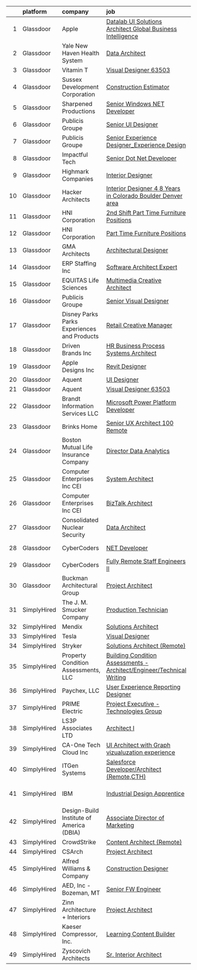 

|    | platform    | company                                      | job                                                                                                                                                                                                                                                                                                                                                                                                                                                                                                                                                                                                                                                                                                                                                                                                                                                                                                                                                                                                                                                                                                                                                                                                                                                                                                                                                                                                                | update_time   | location                    |
|---:|:------------|:---------------------------------------------|:-------------------------------------------------------------------------------------------------------------------------------------------------------------------------------------------------------------------------------------------------------------------------------------------------------------------------------------------------------------------------------------------------------------------------------------------------------------------------------------------------------------------------------------------------------------------------------------------------------------------------------------------------------------------------------------------------------------------------------------------------------------------------------------------------------------------------------------------------------------------------------------------------------------------------------------------------------------------------------------------------------------------------------------------------------------------------------------------------------------------------------------------------------------------------------------------------------------------------------------------------------------------------------------------------------------------------------------------------------------------------------------------------------------------|:--------------|:----------------------------|
|  1 | Glassdoor   | Apple                                        | [Datalab UI Solutions Architect  Global Business Intelligence](https://www.glassdoor.com/partner/jobListing.htm?pos=118&ao=1110586&s=58&guid=0000018175966f05a1bfa26c81ef8943&src=GD_JOB_AD&t=SR&vt=w&cs=1_1ddf9751&cb=1655535202427&jobListingId=1007920183658&cpc=F41FEAB56D215062&jrtk=3-0-1g5qpcrpoia1m801-1g5qpcrq7i6j1800-4b2800971da5b57b--6NYlbfkN0BvKrLyj5gPmtZO9T8euul8TCxuuKNOtzRJOomxnwSEodTz2Bc-sPZl29JElYHfcoQ_iGBEeDzNKqxyvOVVkxvs3jNgnE-Fv2bHXNSDVYOx9t_wKyG4BKo48k_jj0Jt3qRybZxTDeJiQ6ISO_N09-ECHqfH-CdKnVJcO__XM_Cm7pvf1_0oH6DpxjPrMNy0vg1mk_OBtnLdjQ2nFC-Vd2xfHit3_I1oSg8HXsm_c58h-fzCiGopbgk46U3rIcleGPp3GgaSLsj9qyXylrv_DmM9GVQkxovQqMvmQKFmf0skI3PLgENRWxlS52UD5uBttKz69AukzHWVWQg6r0UwBTSTRr-AO7ge0XHQLySj63gD-d4nZ1t1zdm4Cg9mSXo3wtJmwFJxiS5jhcyL2ThlJoP5hYl3-VGtT7zYmvKYW5r04rxHRW1uUhhWMGuFZakAlnunvYYhvmXZCWQuWh9buxxPS1I3zXAaTlZhpWDRpYrrWHDjyeDmRmFidmJ1crXQjbTYROjrwmRxdfVtUsg8jYrbiXICTkDfM1-Rcz6fzsip5Fut3BwpSFBvKbyK6cTaKcAk6wWzcc0dcJaKEIzcSWUGJQwOa-bwDksz0USkHh63Py0Anr9ur-n0rjv_F10E1Utxb5km5bkteyGrG3MhjVUnHadWQsVD1a24b4qiNNFiB4zpA-Qp-d3qjYo18JUBnGiPQsCjUKHJG-8Q7yY_8m3NaqZgLYtiu6qpJm0q9JTsL4Y-Vt1rsVMCBu9Cn1RgSDClSHAuExzlMB2mFT4AqAXOpxpnQwvdeXcT_CP59-7HTJHBHZnYA3bO6xs9KrMbkNsATxlsLawxCcswpB6tNk8q-Qx4YIruGGiF2bSnwfsi2c3GN8a6M3YNRFbazuPvwHUG5f0dwrRstXngdh7SxXaC-Z8PSCYNqjJbZDMi3CU2G8IYrki1H2LVMxTwzMt6XPJg7XLE8hdagpb5ygIqpuOwN5Fq4k6QCvK26CWOhOzUUniw2eY-Bv8h) | 11d           | Culver City, CA             |
|  2 | Glassdoor   | Yale New Haven Health System                 | [Data Architect](https://www.glassdoor.com/partner/jobListing.htm?pos=126&ao=1110586&s=58&guid=0000018175966f05a1bfa26c81ef8943&src=GD_JOB_AD&t=SR&vt=w&cs=1_f948f6f4&cb=1655535202428&jobListingId=1007923688611&cpc=444700D72F2ECBCE&jrtk=3-0-1g5qpcrpoia1m801-1g5qpcrq7i6j1800-b9f05eee4cbbf35a--6NYlbfkN0D0ff9e8Lfwlpl5zGbQmpn59AL71QmFd7VKOAnfyjZzp5sdngV8WPgYe0dov1m7Y2nqP793Q6N4WeufUatvWPJOKsQUaybvIyCC4h3AUzpf_CdD2N1dzVOEIshX5TOaFVB8WVnkdYcwC5RlWzaE7N4fAmg8IRaK8L3yqnGUw6waFnWAUTTsw8je0y2b83YxT5dhaYhCx6_6Y9feGVdX07waeutlzQGL3Bv1nJ2I2GQx1qcYONM342BkBtqWCDeKdJGJWpCh95bTm1B_h2o7OKARGhi6-KqTxcPXSI2PeQcIbRGe8t-5g2oHuCMcHJbJvj9pc017HUX-3QGRfttsFXhUcizCFCLavirU6tNBIh4-YcU1k-crM_jAiMBv8lLla84TIT2jGFyXTWf0GBF5DvaWt84KxFdesjtyjbGDXbWdIywCVhMssjRuYzPUsCerKgw9Z6Ot0Qx-Wseo2oF1TIhdE9KPgieY6oQ%3D)                                                                                                                                                                                                                                                                                                                                                                                                                                                                                                                                                                                                 | 10d           | New Haven, CT               |
|  3 | Glassdoor   | Vitamin T                                    | [Visual Designer   63503](https://www.glassdoor.com/partner/jobListing.htm?pos=127&ao=1110586&s=58&guid=0000018175966f05a1bfa26c81ef8943&src=GD_JOB_AD&t=SR&vt=w&cs=1_667e7a9b&cb=1655535202428&jobListingId=1007936148063&cpc=F41FEAB56D215062&jrtk=3-0-1g5qpcrpoia1m801-1g5qpcrq7i6j1800-232f4ad41953f8c4--6NYlbfkN0DMrcEu7yrtATojKJA7cEzGQ3FdRGWLh0CZQInL4ECGI6k5tN82kdM0cJmh4vC7Ggh5lKGabrJlTofYNxcyRTJiYcNieJ6f8UdsfKKj8JHajok_cIh8wsUWT63NFYi5NuvStA8cnuOruUF6d-x1QeYWpJnxyn5kg0tybL0AsADLoyFo5gjD6UmrXCQsW5KUnn0riEHOnNWS51e_rklm2cHwNddPO2MPREjxoTJ4HjkT0Lgd_Jz3C4yhqXwsSTB8WNNmFpzgsErTtbCYuGx1rQDT8e3kowZuoXY8XfUeMFvSuxi1DX9V8A0W3D35MOy3jT7rh9ukGzKEXrc4HZ_YRCxKvbHPMy-Qz2LvaWaSI6ruTKsjHYqN5gmSkBHeHuZvzqqZC22DH3hC-8bW7qLtNzp1M0VWFbPkoaLoggjJukYwqQf_4ia3Q1fu9pVWUzrGQZipnkwWUBIXyr2mDrtOfon7)                                                                                                                                                                                                                                                                                                                                                                                                                                                                                                                                                                                                      | 4d            | Oakland, CA                 |
|  4 | Glassdoor   | Sussex Development Corporation               | [Construction Estimator](https://www.glassdoor.com/partner/jobListing.htm?pos=103&ao=1110586&s=58&guid=0000018175966f05a1bfa26c81ef8943&src=GD_JOB_AD&t=SR&vt=w&ea=1&cs=1_685517c6&cb=1655535202425&jobListingId=1007939054297&cpc=B3CF7641C8651528&jrtk=3-0-1g5qpcrpoia1m801-1g5qpcrq7i6j1800-5812ddaad71a5c25--6NYlbfkN0DsBOlmEAMqZtav1V1WKZO3RUElpafjggtWvxyDQ3xFSn211QrqvEi0QX7l9glAZVL9-WW2TR5f8Urf1lz6k4TSe97uDqfFgD8-MNZ0PaRwlwX-UGuTE_lw0qEEuj-2ol0eGEXgnFDDSl2ybPqER52WvC-ov4OdPZdL_9NyGGXwNxfiHOzUSVVuMi69x6j8NMUg34Eo0ZOPP8o834dBncGl660e47Oj6R-baNvrH7jqtoRi76UdK3duwjPxInPMfGC6KQWSYlTuAzoyx14jZc1CYC6kCIZiUk2q4r5K08MBw8KSOK32HCjrFkkncai10KxK-EYNkIt7I9-iHzmavqQJ_wUPTL1Bi_7-S9BeW_p-csJ6V4GWoqa7UQNRr5KVAlteIRBAgbDWrpUDTXdmoIKVJasFtaok5UnMCYHQr3pyvF1Ab7xmq8oO407SU0JE_lO6atrJlSyvKsw7RRpYniplt1vNw5Ii1D_SviTSxGjvMiP4pS1frtIkYv8FWD-zOVjpGf1Aq6bxTg%3D%3D)                                                                                                                                                                                                                                                                                                                                                                                                                                                                                                                                      | 3d            | Virginia Beach, VA          |
|  5 | Glassdoor   | Sharpened Productions                        | [Senior Windows  NET Developer](https://www.glassdoor.com/partner/jobListing.htm?pos=115&ao=1110586&s=58&guid=0000018175966f05a1bfa26c81ef8943&src=GD_JOB_AD&t=SR&vt=w&ea=1&cs=1_efb83710&cb=1655535202427&jobListingId=1007944898567&cpc=FDA93C03AE7AED37&jrtk=3-0-1g5qpcrpoia1m801-1g5qpcrq7i6j1800-e0f1b65a0b7e96d0--6NYlbfkN0CHpSnjIPxMtekS58WZl5Olhjo2iWL5RjE_Boe0ccr3FrdQcWsIa6cP8jbGtnB5Ep2nJA8ZyfvJZ_J1u6l26BRN2pl7a6ytPqTgUlUUj2PurZT2o8Y1hsFI-skd2KKU66SvEQTjxUqWKcBXHJeVTssyfNSDX0cS28RNM8tk2maMV7Jb-BJTPlOa7iaH22cdTfKWEctgr1xH0G7ExAqTr70ViAmxwCdN2OIV2fRK_vKwAl-iJpUIiY0GUoKtwoSlbL-DaG4DEyYdsYsTWuz4JpUORXZbalJDWgrMt-uBjjccPj2ExF9MWSjvtY2WANzAxgmg4tQvIcqK-QaDDC84DZ2OYSDnbTWulQMvu9w4SekFkRaRCRzkn-hReSEh0JkAKWsKAxXV1pVHmx7miaPMDaHgJqq_0G08PmCtleLeijioJ4eNeQcuDXsTPjCaone-GiqIOuhqeaKY3wsLwk1W3jBN6Y5klHkz5wG4gXDPEnNaHDejDQ3b7Mo2I6pFq783rK06x4819KkayA%3D%3D)                                                                                                                                                                                                                                                                                                                                                                                                                                                                                                                               | 1d            | Remote                      |
|  6 | Glassdoor   | Publicis Groupe                              | [Senior UI Designer](https://www.glassdoor.com/partner/jobListing.htm?pos=116&ao=1110586&s=58&guid=0000018175966f05a1bfa26c81ef8943&src=GD_JOB_AD&t=SR&vt=w&cs=1_efd74d47&cb=1655535202426&jobListingId=1007934425788&cpc=BAB9AA3F436D8911&jrtk=3-0-1g5qpcrpoia1m801-1g5qpcrq7i6j1800-aee983b46e08ce7a--6NYlbfkN0D_XFSRfOpY7hhzl86VUrgfgdzYRVdqdkK81Ka1OFk9uvbkATakQEdFwrYHTgh9OVwBtHYeST2bQL9TLn0ge9ikjnCwDda721QH5SM_wN2lW88JiG-xDQTPu2z1IPPEBIKbtKHauZD99agMRnol-j85Fk8ELzP7vfs0rA58ICknyRskmf5mKEkS689JhzzZltw1yjBlmt_uMz4VSJRrrSpL62FFL2sNpIAKzIDJg_VhkBb4MDdy-q6kauIDM2UIpr-1P9i2j8AGw6WPCr1PQi3V6BbuX6tQq5AeJKK_uJsaaN8yGqQa6ZWJd9COO0WBjKjN1cKEpmxpNmeLJgn1rOIkwIM0s_tKSac5V8tt1ZQpVX4y3_XWwfUEcfKR_2gr-1AXSbJcsSx4vcY4vsRqwz7MNOrJzx3Pass8soF-DA6hGO0M2xu_mh0rzgYceAy2e2-w3Z8zkmfVsiP4xbO7qhABz3aVOGfKiRRxfSlpXPZ3wqBy--wcyhpYYOXZypfRYoAcZaLVcWIHo45sRu7HE9F2djfkFvQCKJ8AM9ma0PC5rzcQtzPo7wBq8hLoo1Q0eMkG7hp_GqoLxcpL9tvE_sWP)                                                                                                                                                                                                                                                                                                                                                                                                                                                                           | 5d            | Arlington, VA               |
|  7 | Glassdoor   | Publicis Groupe                              | [Senior Experience Designer_Experience Design](https://www.glassdoor.com/partner/jobListing.htm?pos=120&ao=1110586&s=58&guid=0000018175966f05a1bfa26c81ef8943&src=GD_JOB_AD&t=SR&vt=w&cs=1_8ee7a73c&cb=1655535202427&jobListingId=1007934425824&cpc=84DBBAA61F05C438&jrtk=3-0-1g5qpcrpoia1m801-1g5qpcrq7i6j1800-f70403616c7aa18c--6NYlbfkN0D_XFSRfOpY7hhzl86VUrgfgdzYRVdqdkK81Ka1OFk9uvbkATakQEdFwrYHTgh9OVwBtHYeST2bQD1v4bhTBfjJdjskBgq2zZ6DMLt0vbkqv0os_qs0HX_NoZxig7sQR-tMrutzMBBrwcqbK8NhLq_NN7zGRa6Zjux2f0Ec8BvYJn1sL8NC_E5C0nl3YbkK0ejUmLwrwjMFC3P-JWvMahyPtkGMGH2u_OaRu3UCBn24k7AG3u5DM0PtfOWP8F8OfTD0GxeoLNqXXnxkhkzICVnXk5QsrRfVNiNU2f-ck78oJiCVhJ5qhukP4Fvpt9I8RQ4CjSlfeWGDdNImxfZY4GMVC0CxOuvZ3BMpNxf7Gw_1uvWQquGkPPQkOjlHxGDtNm95lPyAtiSB58ZpRtMtEbLGitek4O1S3-0AN024sRXafr52Jz2lejxIzWEGkynMi6cXD9eIS_2Hw_aE9iTlp1T4woUZXsWDrLo32Ik8WVM9gYncGJU5YSB7RZnQRNicUB0x4Llj_lsfQ-y1Btl7QeGztwCDiPy2O1RSKTUDHG0G8rF4S9l-bZDCapERuPqz2s6i3LNi74LzXA%3D%3D)                                                                                                                                                                                                                                                                                                                                                                                                                                                     | 5d            | El Segundo, CA              |
|  8 | Glassdoor   | Impactful Tech                               | [Senior Dot Net Developer](https://www.glassdoor.com/partner/jobListing.htm?pos=113&ao=1110586&s=58&guid=0000018175966f05a1bfa26c81ef8943&src=GD_JOB_AD&t=SR&vt=w&ea=1&cs=1_da8e0bd4&cb=1655535202426&jobListingId=1007940665175&cpc=F1339989C5CB8906&jrtk=3-0-1g5qpcrpoia1m801-1g5qpcrq7i6j1800-4f764b02c5045efd--6NYlbfkN0CdcVd3SDA1nO7RkKTAACmPV4xEt72Vls8LI2dqcgyOeMPNv6XrxQCTGC38bIPOEcb1GPGPUN0URGe_vQvAxB4WcFmSglGJ5MX6QOL-dJhO8Nr5oBffE81qW0UxQHouUGSgcukIlVywk9HJcbCJdfPmr6z6zTqI0CkQILBpHQZdyPJKGjROgL-9S8TfZgjA7hWhx9BeCsa6qBRypRdYy1g2AWuVBSDLvAospkrfFIJhxV_Z1kTevWBsmFo5YDST9P6X46-laxMJos2wdVT0SZPqRTx8Ul0Pz1NQ9aeDTPUL1w2KyQASDG1FiI_mUr3VVpORBgq-FJwndmHHTQJ597swjag37ajhwcGacr-s8E5bn2gwhtOESttK9aJGwFhbLY-e573PT5Y2cFeFeRDjg_nDMwjXbLO4BRw4xzo4abSeousrMi5VH5mCDYqgJ-KS6qo0jj3q39SdR4xa2R_SiOMwj4e-k2u9DBaaFW8czi1F0TkVUClr0qVEy3hel_dhOEVAehXe2cs_2A%3D%3D)                                                                                                                                                                                                                                                                                                                                                                                                                                                                                                                                    | 3d            | Houston, TX                 |
|  9 | Glassdoor   | Highmark Companies                           | [Interior Designer](https://www.glassdoor.com/partner/jobListing.htm?pos=110&ao=1110586&s=58&guid=0000018175966f05a1bfa26c81ef8943&src=GD_JOB_AD&t=SR&vt=w&ea=1&cs=1_364fa611&cb=1655535202426&jobListingId=1007936289731&cpc=F4333377EDC1BC7E&jrtk=3-0-1g5qpcrpoia1m801-1g5qpcrq7i6j1800-77beb11e532a69b7--6NYlbfkN0BALOp6JqO1twZlI1s76uY5519A9OoRsDqeKILKEu-9UpVkJP-RbT12oLqSsIEozkpUa5ysKMF4ZWMt8DRq7jTTApRIRo8SBPeEJcicUA11Z26NZWl3Z57dzoaC948N7m1q5Xbu8w4cO12lPihIQi1JrWCP5Wdgyw7pcdamG03XHps_vHIoijj8H544OoL6YqedqCdD5A4Qwqafo8PFDNVVQFW54U7BT00JTOaVMRiVJgRltaE9pbCFZb1xOjjdrK2-TFay84P4MjHQIqg9lVi0Fxzjti5pAsfe0bQqNGOkW8ffsKfbtrXOb3X-sS0XQjrVVAc69ggiuaDd404dLxF4hoIzFQSLiG4DjA4wOwtf_SRp7zIRV_JFQ-3NE8dPalIh_Iv9rhNVJ1mnghzmM2qNdSKn9vkxtZmJfOZbkIyepM1xa2_BTZAByYWEMs3KIV0gUsVuF4qja80gIVBunGoiKcatRjUwqc3NMNn2UVd63AIyt6DuLncKbUIENqzlntQ%3D)                                                                                                                                                                                                                                                                                                                                                                                                                                                                                                                                                         | 4d            | Minneapolis, MN             |
| 10 | Glassdoor   | Hacker Architects                            | [Interior Designer 4 8 Years in Colorado  Boulder  Denver area ](https://www.glassdoor.com/partner/jobListing.htm?pos=109&ao=1110586&s=58&guid=0000018175966f05a1bfa26c81ef8943&src=GD_JOB_AD&t=SR&vt=w&cs=1_76b59114&cb=1655535202426&jobListingId=1007940963716&cpc=751E07EB93E4E93C&jrtk=3-0-1g5qpcrpoia1m801-1g5qpcrq7i6j1800-da88870071ec5aa2--6NYlbfkN0DPvMCh5v41AERMWNc8MwazojEwKajjTO2uMmVZyKPuweqanNs688CmsSouRk7lr3KUotHz-rtmwqYR33fdNU4XiCtOFWloXh6t-VHpb2sFOdjVahuB_ABECb3j3brJxU56M-TvqnulIWL4bYV9dg3VIqlcVchLkAAfXqJPhCsJ2hyqTY9ZZscPy1jzevKfbk2Ya-KW6mwW5vWSDEcH61L7rmyJO0tPi18JBlWOtuDgz68gOV6GQSCdCgGH1A0cpvEH0JW0YNZx51nIwOKqOqIXnAOv7Ia6hJq2UWH8uXo1FBDd0dwS7jAJkSuFgW2D0QC2cpoLSUyEnhmlsEzz5GT-xYRDT5A_5beF1e2HY4nkfR9HohttA5O7LzDuU8srTtz4p0ICmJKk3ACtOfjrdMhHOk9LJ6iBK2pWROksHjNDApAoLcRiSLlap9Et00Eyv7KVjDxYd1ah6yIBKQKIJKIW)                                                                                                                                                                                                                                                                                                                                                                                                                                                                                                                                                               | 3d            | Remote                      |
| 11 | Glassdoor   | HNI Corporation                              | [2nd Shift Part Time Furniture Positions](https://www.glassdoor.com/partner/jobListing.htm?pos=125&ao=1110586&s=58&guid=0000018175966f05a1bfa26c81ef8943&src=GD_JOB_AD&t=SR&vt=w&cs=1_d972aaba&cb=1655535202427&jobListingId=1007940160730&cpc=155EB9D5185558AF&jrtk=3-0-1g5qpcrpoia1m801-1g5qpcrq7i6j1800-855b0bb76cf58883--6NYlbfkN0Ac4GytoO11VClo045N0ecdEWRgJer_RMP04kXN0LmN8PuRAN_B9wf8T2i05KJgHm8DVy-UlownsdIrWubGr6NP1A72D7k5DhmQFcDPzXfblt4pcl8MF-_bpWG1lOuObYjM6B_HbVD0Mwnmwb8d7sggUbvY1yYQmDO-Cog8atKEaqVr4ljc33i-8dtYjjbYn4txi6K-VUs-Bo97g3sphpMwemrVMHqLADdwggxfCKkOgx7-vYKvMTMWD0an-BY1-3rs2tN1LAvGeEqi9vZuk1DOPYBkkQCM_kWkFAFObomPmOKQi9FZxLX6q7M_HLan7mLidSGCijl4vTLEyoyl3u6hXimEgERKTrjmIUf_Rme6BkGMpMmonwBqD-_3PiLuAAP0Gb5gemIWOei94SPcn5uePTY2LY-DZC4hMRKUxZ0HcJWClX7T48eYTLyeu0Yla9aFHkSV-57o8wW0lQJPbl8S-dKHhz42ayiLChEUoIkOgmtihpj44TbvPHn79cX_K0q-oCJVEa19XqFrMbWyHvYwhwMDe7u12814LJQFrWS1FQ%3D%3D)                                                                                                                                                                                                                                                                                                                                                                                                                                                                                          | 3d            | Conover, NC                 |
| 12 | Glassdoor   | HNI Corporation                              | [Part Time Furniture Positions](https://www.glassdoor.com/partner/jobListing.htm?pos=119&ao=1110586&s=58&guid=0000018175966f05a1bfa26c81ef8943&src=GD_JOB_AD&t=SR&vt=w&cs=1_9c384deb&cb=1655535202427&jobListingId=1007940085468&cpc=47CFDC01B3F81FAC&jrtk=3-0-1g5qpcrpoia1m801-1g5qpcrq7i6j1800-73702a9a57056983--6NYlbfkN0Ac4GytoO11VClo045N0ecdEWRgJer_RMP04kXN0LmN8PuRAN_B9wf8T2i05KJgHm_7ZDQgxQPRZ4kCnV0cyWEEtZFXlLI84Qg2GODBZjkQyCHE_t021_zuH6ei3Vdu25rFP2zDI32Q1DTP0BC2ykD9-1pmZQQM-9iePTxlgK-d8h9T4YKUrLtGWh8P2aE9T0K8orvc3fNaYbHZaChxvFo-PjaOzFXCVe9Vsr5HFkg9X8drGXesr3wWYHkEOcb0LlkPDpsPfzL69CW4wW-P5_XZB4-sMd1umH3RDEDhW6wsAqWLNKyiFSyPukl7GWZxA7ZBQ2DF8Ce5j3omc67ZOeCyLcGLoQJYgK02MkFQyKVsGJf2dKCLxaJpwJtDZEDTn0ETgEOZ5M6CPXT01-KIQA1Kewl7RefauWFzp8upl-A3W7ciNBOJNUUhwNWGmV-hGLyieMfWUfPWE8za8yflO05dGF_fRZ9teQDcMfdhlkjqyiprytIbMOw9VkreFzi4B_cydOUkxlBj7i1HKn-uMJ9vB3vX8lmeu899eieEvsHNRQ%3D%3D)                                                                                                                                                                                                                                                                                                                                                                                                                                                                                                    | 3d            | Hildebran, NC               |
| 13 | Glassdoor   | GMA Architects                               | [Architectural Designer](https://www.glassdoor.com/partner/jobListing.htm?pos=102&ao=1110586&s=58&guid=0000018175966f05a1bfa26c81ef8943&src=GD_JOB_AD&t=SR&vt=w&ea=1&cs=1_a91d2b08&cb=1655535202425&jobListingId=1007929304487&cpc=5914D27A669101E8&jrtk=3-0-1g5qpcrpoia1m801-1g5qpcrq7i6j1800-623131fa8bbc7696--6NYlbfkN0CtwOkgDuej6vPfWODMxjOIyNEohQmdYMppGq8y8dOpBk5eKZmriSFYddQ4-H0U5XI0CRPuaQG25O-lct216mqCknGMm7f0x8BVXacavgKF0O44JrVjnHoPEMxMk94SqL9-9pFYMuaz-fKbPeeLNj68NODJWEILmclqKQEBueZejJsj5hvN8_ig4Em7cRyp_NmOdm0Cf1_CQlsoGJxlVD3c9cBWaQ1WP6h3k4PHpipTnN8prv695GHkASfsetPxxfGqFLoHNhKx9w5BulBCN8Qwto7n2PekZqgZZFARLlGrL4o2HEY49SJjgsOWqYZn9dVF_QECkvvutNhSOL6xSo7qp0jFLw_88r7ob4kLjpoKYcD2_MpVIWH442Wkihjd5JaaYrw-E4LJnSli3lVSKp4FcZ2mG5rdUyLvWXnQ5nR5kuYhY_xTlV1idke7qG-jc01GOZ31jqFYZqfmBcWmngq1VRo6YjhdlR4IWvFoW5qqsEz988GHrUnywrEdfvzKGBItB0adxJq9-Q%3D%3D)                                                                                                                                                                                                                                                                                                                                                                                                                                                                                                                                      | 8d            | Portland, OR                |
| 14 | Glassdoor   | ERP Staffing  Inc                            | [Software Architect   Expert](https://www.glassdoor.com/partner/jobListing.htm?pos=114&ao=1110586&s=58&guid=0000018175966f05a1bfa26c81ef8943&src=GD_JOB_AD&t=SR&vt=w&ea=1&cs=1_3e3179ed&cb=1655535202426&jobListingId=1007947415427&cpc=2187E14FC6F1B769&jrtk=3-0-1g5qpcrpoia1m801-1g5qpcrq7i6j1800-94c8a6883485fffb--6NYlbfkN0BXLFvE8bBVjE-G82upiVAVp_avoq9jvUk2D5kccqfQVLPs0h1OkGByNWYerLVcm1Wsh_alw6NT7DvTRH8nJVKqXEAAw4zKkCaR3_CZGfuNNi1rIMST56nO7tapAthPWi22a2sQ9jfSA2nLG7AlzSunER48zdEj2uZ-C1VTiQcEf9M8mCtXpijdSLx3BnAk8cbKXovI1QXm7XcbYc5rdpw8X60eQAi-LtkLDBp6ztE7YfnT1Rp0PP0uYXeyZHth80YbTstaJ3F1NkCDf2g_g3o6VNukAgDv8YeEEYMj7ldKeHTm_mPSHA29r7qQ9VD5pFnHhNk6dge4RWLKXQwr3uziAze5Hxn4uqH44DbanJ1HzUQPi9q5kZzOi5xIKk-PjGNBwYJw5-PAf0CgF7CkSYYClRonw2Nq4r--ElPhpyjTxAfhhva7nLy5Xf3_jsqsc59dFUtZFmtBGnRG7H8l9jMlgCPT7s7RgAe-ufQBr4kUCD5Qw4Nz5FtsIEHE64CpwxS5_JXc7GVBcQ%3D%3D)                                                                                                                                                                                                                                                                                                                                                                                                                                                                                                                                 | 24h           | Albany, NY                  |
| 15 | Glassdoor   | EQUITAS Life Sciences                        | [Multimedia Creative Architect](https://www.glassdoor.com/partner/jobListing.htm?pos=101&ao=1110586&s=58&guid=0000018175966f05a1bfa26c81ef8943&src=GD_JOB_AD&t=SR&vt=w&ea=1&cs=1_721db379&cb=1655535202425&jobListingId=1007935722798&cpc=9F2A39E4CA5AA12A&jrtk=3-0-1g5qpcrpoia1m801-1g5qpcrq7i6j1800-ac3c6b4a619487ff--6NYlbfkN0Aa6BHogdqXgyyibNKKZV32f-AuuPHFfnNSxEwTt6kfrO6FmgYOCYQJrQekAQy9UWuvP-VNAK5A5lD7dRnvILkBAkw5HyZ6BOcKneCzrw3hzIiAm6y3crjcynwrRAK7Hu8KtisVQtOuky56JvMa1YD-56Re6deuwok5vdP9RBuOGPFda2suJq1ET9y8qT4QArVVJpDDa9CZZ5CB3DiVFhbPjpT_m4SgvdaKXCaHByEQ1r7M6FUJ5iFdVwP5-jUivwNtJ5PSfdpRlNdVZw6kXj4Mnq7jbiOFoD6QNsUFbzkkdYS2SV0Razkm0ZTRpuoLU1FYor4l2dS_zfRA9p6Obgxa5fOCL6Xj00LEE2froYMBJG3ZvK3cb4iGK1DkLvpX23yH7UlPdzJrz9UDByhAZMHvb2Kyw5U-dKxo2ZeevdNPh7EwH4lRiJQxLhRS1T8wGf8glInDuX0kNP1JLM0CC9hK2lg0QXlzQ4OkuVP20Dy6TKghqEb4HrMlsKQQ62pZiyvZpuGV6Qxkj8IVoNOCAqWh)                                                                                                                                                                                                                                                                                                                                                                                                                                                                                                                           | 4d            | Essex, VT                   |
| 16 | Glassdoor   | Publicis Groupe                              | [Senior Visual Designer](https://www.glassdoor.com/partner/jobListing.htm?pos=112&ao=1110586&s=58&guid=0000018175966f05a1bfa26c81ef8943&src=GD_JOB_AD&t=SR&vt=w&cs=1_7a2de982&cb=1655535202426&jobListingId=1007931990830&cpc=9C2286EA3771AAF6&jrtk=3-0-1g5qpcrpoia1m801-1g5qpcrq7i6j1800-200b0b7e09093512--6NYlbfkN0D_XFSRfOpY7hhzl86VUrgfgdzYRVdqdkK81Ka1OFk9uvbkATakQEdFwrYHTgh9OVz712v7yAXo1OJaMfwI1HwFr8tlHOwRmShCRekn71ZVCw1HwcjkupCcdoGKZMJQb9yZHtIjXC-_2BCOvVNR4Oi8sUBlrYoyT4pTX3iw3_JejVNxofy9PAv3rG3M2qULwuwR2zWb7aBUyj4QW11QuQYn5eSDvxtf3QuDn2Kd9tw-Gptyg4pDIZee21uvir6k4iGcwY9znHH23TZlABiXHfD2Xy0y89e8bJ6sfQg9MImWH7HCoPjy1OotJ9nPbA4APKdrbgms74A2pfdZIfL-WWt5tORx8j8b3ffh0P82dAbXUawn0-LNb-yyGDhq2_N2KPVCn7f1IgtzMqKRx8K6sejSq9fCvRIWotP8SsJc3g_lQO0uLGN02BitmAKD14sFemLi8Qpvph39VUDQZ7kb3ms9HV41YPEXA7ByhUSr88QIIDYlHuk7AykU1z1XL1G11BYaPUF6X5CXOjpRfqQpwwnoF-VfypetR1QdKssWsXJSpMtlp3BLFSO6IfAahrAz7GOWpgwnHpVQJQ%3D%3D)                                                                                                                                                                                                                                                                                                                                                                                                                                                                           | 7d            | New York, NY                |
| 17 | Glassdoor   | Disney Parks Parks  Experiences and Products | [Retail Creative Manager](https://www.glassdoor.com/partner/jobListing.htm?pos=121&ao=1110586&s=58&guid=0000018175966f05a1bfa26c81ef8943&src=GD_JOB_AD&t=SR&vt=w&cs=1_404d5c00&cb=1655535202427&jobListingId=1007934379657&cpc=FB7E4A1762AE5BEC&jrtk=3-0-1g5qpcrpoia1m801-1g5qpcrq7i6j1800-3eb578809bc35694--6NYlbfkN0DAFTyt7pbDCC2JPO79CSdi1dIb81yjczP5qsKcZIxgiRd1qisRd4re16D_VG3-wzW7qMk83DrT437n0-2k1LXDUdYXDipFErtBCif8HMdVeRyTtdLg1dW7IrpueJKT-Itz_yHHgZreRhGWsd_7dKgDdvpMhmLbrAVeq-vU0ye3PpUgqBpxpgdmysLoxyE6hXvfPwvzp-c9gOyyKKnFplOX4EOmRHEcCGh286RJgbdPtMky83BymqTra6njtvqX8XZNGarn03Jrq9zFIw1c4CkuaFRKToEspisJRcmtvpimtAshFS57hH4TSUE6r8UXAQusackjkGYIGRmYJ-EUH7mEwVTpZZTTmLWMRMsvx6lml_wBIbjE1AgIzs0p4Urq0kEq7I9mDNd7QrB3zdoP-hGTRqBvxMG_LAPGmnI1vIU1zL26v0knnmWrnU7Ff6YWPh5DgNVo6zMCKA%3D%3D)                                                                                                                                                                                                                                                                                                                                                                                                                                                                                                                                                                                                          | 5d            | Auburn, WA                  |
| 18 | Glassdoor   | Driven Brands  Inc                           | [HR Business Process   Systems Architect](https://www.glassdoor.com/partner/jobListing.htm?pos=105&ao=1110586&s=58&guid=0000018175966f05a1bfa26c81ef8943&src=GD_JOB_AD&t=SR&vt=w&cs=1_71429304&cb=1655535202425&jobListingId=1007937344826&cpc=0B561D89933DD0A0&jrtk=3-0-1g5qpcrpoia1m801-1g5qpcrq7i6j1800-fd4d45a20032f5a7--6NYlbfkN0DnzWZLFYVsw4n7-UHBzTaoykK4Gi34_nvJFnJR8KEQIMBRUQ6rjZUKiBny3Ve_jNi3uNubUtJ_Paa4URdlblWSe5VK4fsmE8lZPGYqjABHJq_4ijTwuKUKeQf2ekVXinRVEgXaFtbaIOtv2-dVoBDCiN0izHAz3y7rAC3klFUNmcepzhXeGakr3vgxHkuEuQt10-I3mcSO6O7RTvPm217YEVnfWFR7QPnBMURp00N2IqK_yMY-gPuylYlP2bd7ZxvBBAJXqwVihG3KNO0i4j8AshVqOq5Entqq0VkIBPOhTThsKG34iXtSQKO8QowXBwIt1EFSXFpskpikdwWW_Z5q1x4XqCq-Yn3T82qrgGbcRHojO-HflCGTZLDzU_LSy7qBwyZf2DZ3uOufkKl6-3oQwElrkzmneW-EJRQa7pV-VovwprnoousGgfm0qU6Knr7YmrNKpG2Mj6kTiMvGSL7hK9naogX1d_qoemLOmfgk6E554UQkIwG_F4rf_bP7JoF584QO12zaB1iyv01-NIN0Iaa8xycrmd3YgUuu7Q-5Z9HXk4UrETugzanaH26smA5P4CKOFFIIrhpUBTxVm7BxTHEIaqnxewln3pNHjqdsL3dqKXFSwZFbM8Q_zZRhFliKg_hXQ_h0r5UPRSXHTYrCDmTXPTqtLjDval1Em0LldW7ngOGXgkTyy5GdAcG7T8Jk4B0E6ck84wofPcmi-EUfwg7DFOqZRYT7LvK0Tpnliw%3D%3D)                                                                                                                                                                                                                                                                                          | 4d            | Charlotte, NC               |
| 19 | Glassdoor   | Apple Designs  Inc                           | [Revit Designer](https://www.glassdoor.com/partner/jobListing.htm?pos=106&ao=1110586&s=58&guid=0000018175966f05a1bfa26c81ef8943&src=GD_JOB_AD&t=SR&vt=w&ea=1&cs=1_ef3d094e&cb=1655535202425&jobListingId=1007944600689&cpc=BE7ED86EB2F099E4&jrtk=3-0-1g5qpcrpoia1m801-1g5qpcrq7i6j1800-1f91a36b04a50e51--6NYlbfkN0BnRt50KJpuVGWdeWfd89SiVWgjovFd7OD5LnOd9uK1j-St2op0rliLRTKdctr-UTKj34k8HgJakWepZtPu73UysrGgR1BhZw1BQ1n5sPWALipibhMLtHGPOr4Fg5IxHKKC7-J50YQ8tVCZVtGCW1jB4xCu9wskXcrk6IDT6eQIBExF9euQCugR9Dh0nukBCUN6PdjvkOljBQWL-9zk32pC_jYAX6Oy4vv6IZPeMmmSa896zpP4AaZTSPQmHgHkKRXxrvDOppD67pq0_zDdF0NHjRplxEOhAw34QhgvoxUQXveYjGNiE9WjFIZG2xLa64nHnE-ANs7zoczsux9lzVF6yGonBkwtyD1MwrciuRndqLbi9NXSSvVHlukKDXlyg7OyYwC0CDM9YQrjxalilves5cGh7kuH-6hEZC8WWLEqB2YxVW9J1uUeJn7-WkSw0_IbDJn-gN5YUBS9Y1_P8hLJyb0CdbFyw89kS-heuydJeOcj07S4d7U134bkccgtKNgaik4GHAG9dg%3D%3D)                                                                                                                                                                                                                                                                                                                                                                                                                                                                                                                                              | 1d            | Washington, DC              |
| 20 | Glassdoor   | Aquent                                       | [UI Designer](https://www.glassdoor.com/partner/jobListing.htm?pos=128&ao=1110586&s=58&guid=0000018175966f05a1bfa26c81ef8943&src=GD_JOB_AD&t=SR&vt=w&cs=1_60a499d7&cb=1655535202428&jobListingId=1007942883620&cpc=FAE5E775D180B2FB&jrtk=3-0-1g5qpcrpoia1m801-1g5qpcrq7i6j1800-8ed9fd4ed0a1cce2--6NYlbfkN0DMrcEu7yrtATojKJA7cEzGQ3FdRGWLh0CZQInL4ECGI9gD0Wolx9R2v-Aex0-GK04R3hHuQ8rTJTzqZJI0YsAn8uKAUND8_huhOfh71ueigjizqTkxLhCj1FPEZsPEQZ_Ini9r2Q8wzFJB2St0gt_teQXnW5YAmh4YZws4kSI-Bd4GUdT_tVVYfi9CE9CnPYFx9HHLTUKqEygvdZIdnNNZyFxcs1Obe2gpSVnrLuSrpw__UWFkEBJujMO6KrxULs_181w-cV0Qg0IfmciOITEOPbPnz7KFmSjMUVsI1uFfvVOc5qcoROP4hxca4C6bvZ83HqALMzAaKKlc0Nwdt-i76hcyn7Hi5c4XuHUcpOrqpZaArUJro9mFX9ubvt_DbYqpGS9t1fdDmmPHPSv4E8QGVJgeX6R9iaYMEk6gNFrADGu8ls7LOW8KBUxUB23B97xOZaTb0ENvlg%3D%3D)                                                                                                                                                                                                                                                                                                                                                                                                                                                                                                                                                                                                                      | 2d            | Seattle, WA                 |
| 21 | Glassdoor   | Aquent                                       | [Visual Designer   63503](https://www.glassdoor.com/partner/jobListing.htm?pos=122&ao=1110586&s=58&guid=0000018175966f05a1bfa26c81ef8943&src=GD_JOB_AD&t=SR&vt=w&cs=1_c379b256&cb=1655535202427&jobListingId=1007936255368&cpc=A65DF3A704A48F9B&jrtk=3-0-1g5qpcrpoia1m801-1g5qpcrq7i6j1800-edbc82a471da2410--6NYlbfkN0DMrcEu7yrtATojKJA7cEzGQ3FdRGWLh0CZQInL4ECGI9gD0Wolx9R2v-Aex0-GK07INm5qc-78OeBQWx4TQXyQ1LROUvJqFV778MMF7kOrux1CZejCEOzVVxrkB2C44e08YOprUuhOLV3Fa5bg2WfZF8hoGn9f3bvlaqBdbHMeoc-GKH97JDkNOZShtqTO3CeimaEDP3WwWB64ikhjfsfsVrwRGCzCdL3Wrz7GQD048l0n63F87PxbypdWx-5T1PM59UuUWJe7WfKnsYxbRWHZ3sc48buOcGZ3IckOovwSoKpttJIhArXqJUwK1JMZLWDAG3Yp4DEOh6U-knVn2WTPEEv0WXn_YCmblvFCpv98apR3drGHr77CayhpC_s6OndIQxoYoQl91CR_AjhTAzTzTsgoJP8JaWplSwn1cmjFlynAr7tAmkdiC_t7n9--kN1qk6gCdt57ig%3D%3D)                                                                                                                                                                                                                                                                                                                                                                                                                                                                                                                                                                                                          | 4d            | Oakland, CA                 |
| 22 | Glassdoor   | Brandt Information Services  LLC             | [Microsoft Power Platform Developer](https://www.glassdoor.com/partner/jobListing.htm?pos=108&ao=1110586&s=58&guid=0000018175966f05a1bfa26c81ef8943&src=GD_JOB_AD&t=SR&vt=w&ea=1&cs=1_68124aff&cb=1655535202426&jobListingId=1007947613841&cpc=F1F9710DED3F09F8&jrtk=3-0-1g5qpcrpoia1m801-1g5qpcrq7i6j1800-0b9fd607ec2f409b--6NYlbfkN0Bl5BgkkfMOy9oBH1gna3Pw7ejtqqmGjXqlz8DpK87o7FtMaMoz-czEKJqW5RN34bU2TARqnXUi4_GsXTb-sE6cdpkXqSARMYFqV57IF_OQhepqpA3oKFHN3KzosUhTOBQ56nOfOch2zq-DxCLLonh71JbwvhTvuDmLWikk-U0gLWmGT_Y8wsakIbrefNdugrsfaYhdqDyDjnUpXP2_yAHbh531UKDN16pZ52OeKr6E9WMVKq44Nbac55dZ5-KWmpQ__2x8ILo-WWAhSsviu21XGcrgtTKjJRdCVKgbHFLnE-mBnUQoyUbfPRim89XGsTVqCAIJIPGRJbeQYQ5tzhUonFi97HV5yRBZc0Z5f-UiZqU_P4uymqTzxDcu2LJBnwb_kTNvhnhV2gSw3IOeA8aedL9xCF7B__qZ1Wm_nEfXYUA9rhy73esUDQ4IFlbNSc_4CbFHzMumfOgn2eHIN4VUZP601yCfTzwyVvFWjYS5X0fVwlBOJ0GrBrUaaaZBB6KW40xAOUhw_A%3D%3D)                                                                                                                                                                                                                                                                                                                                                                                                                                                                                                                          | 24h           | Remote                      |
| 23 | Glassdoor   | Brinks Home                                  | [Senior UX Architect   100  Remote](https://www.glassdoor.com/partner/jobListing.htm?pos=111&ao=1110586&s=58&guid=0000018175966f05a1bfa26c81ef8943&src=GD_JOB_AD&t=SR&vt=w&ea=1&cs=1_ec047494&cb=1655535202426&jobListingId=1007926075196&cpc=C3517E2410EFB392&jrtk=3-0-1g5qpcrpoia1m801-1g5qpcrq7i6j1800-ec4fa57ecf195221--6NYlbfkN0Bi3KkqAH_6EvxR2dx3OGKLO34_iU7jtpOW-yYY_mnXJCfjgVwqeRHmj3AkDjz2I_brQBguUUA-gNSLr8RWcEcftc4wGsLrW1Gpg10NoDFSd_0K_B6ItLW-r_G47xEtGAep8DqGlEv6OJgnclQgr-mHsj4TU4p6nKNX1QwB40UMF1UKoGi8UO1uvpomS6xYRHZkixwMNEjrTq0HDp0ElDSPcGct4ZrArwXETqv3vDXbs43kUtqXg2XQKW4dFl7L_K7GWIT2I5-jUOwOGcu2M2qs6jHIZH1TCCm6-EY5B_U1TmurPsOaMqtAAZwY6VXRbXDSXjNCcKRqKaWQga49lOr_i28AAE2k0VGxJK3ORDcGdh3quKohCa9VPrDFaaWTpFfyCZVTom84jz5prkTNqQYq0bjvVHncJmqcto2NFQJEZkNffH2jArEiSriPJfBft0bI5bqaNG3xVRTHqApSefqU9d1hveOGRdsm-iTa7MoswAo_YqO0kIrlR9wnEwdpCEe-elRN1qMAcWG4i4ptUjyS)                                                                                                                                                                                                                                                                                                                                                                                                                                                                                                                       | 9d            | Remote                      |
| 24 | Glassdoor   | Boston Mutual Life Insurance Company         | [Director   Data   Analytics](https://www.glassdoor.com/partner/jobListing.htm?pos=117&ao=1110586&s=58&guid=0000018175966f05a1bfa26c81ef8943&src=GD_JOB_AD&t=SR&vt=w&ea=1&cs=1_3a8f0860&cb=1655535202427&jobListingId=1007932068081&cpc=5E31031E1AFF45A7&jrtk=3-0-1g5qpcrpoia1m801-1g5qpcrq7i6j1800-811b41be595d0248--6NYlbfkN0AmTpE6bGwq0RR14DAqIg3tSaQ1kenxX2dAT4gVIAm40SRDXfYXQrdKI3bfVS27SeAunB0h3I9tUqfD5tcstZz-LwnAD1BWXypp309Fs-uPZlqVmKWrb5LKJbf-F-sTZTQmJsdSB-Yg4TTBMtUGnrjDpvmMMIylmWqkCD7zOoYCffi-ZD7miyXLVLeCWcUHen5HeJlWqRS9eX5IL3F-b08qiUhqgcRaj9S_Z9SMvEawKQsPBCHernAMEepawOqOMj1i6LOM5-k67ilmpkBqUQZNo7vgAHriJCkLrO30ZTSXxm7ZHxGfvOk9DbO_QFh4J_Rcf3IWKhyBt4FzCGBw5pSiZEAik84inHef0cTSDlZHe7FoJfoqkvExYULZKwiJjIUawTwLYd_ClVGpEd6V56krOD8ndGVotP7fn-1ENYdqxZMU3FqtBk3QvIjWkl0m2pTRlXzsfqbPIvVCW16Z3HORQSq9RD1z42rR-Z4cDjtaCjsXAzbQRCRI7Iyj7mY5LBq0J5ZeH91Oen5EVhi5pI6Irlb4sQXfhF_bl3hJnfumg35dtgUoFezFFwYPIJ1Fn_hIvjOQfeSKvkMORhAqCa57ZfRMj7dDB_ZRORZFETu5TU_7_HjBEBpbsey5hne0vtSsaqg5IUmkkeDdSr19ZhKgTwHNTTwE6G8o8AjbNv-Eihl3MK5fFdNPg3oTgaB3x0c4jrN8XYoSnLoSc9JK3ItAtnlyU3PFIXN3Oqhi6srVrA7DK3W0kZBEo9RGcwdxY8h4f2zjVdlCkA%3D%3D)                                                                                                                                                                                                                                                                 | 7d            | Omaha, NE                   |
| 25 | Glassdoor   | Computer Enterprises  Inc   CEI              | [System Architect](https://www.glassdoor.com/partner/jobListing.htm?pos=124&ao=1110586&s=58&guid=0000018175966f05a1bfa26c81ef8943&src=GD_JOB_AD&t=SR&vt=w&ea=1&cs=1_c3ed7d89&cb=1655535202428&jobListingId=1007921235063&cpc=C4A69CCDBB3B9599&jrtk=3-0-1g5qpcrpoia1m801-1g5qpcrq7i6j1800-28ab6fc2c61de306--6NYlbfkN0AVVnl_N3xmP3MApcGA3sr6MLnz8P423WWILI1WvbjE8Ry71v-lom9NKs8rBQiPPSfvDdmD6H1G_iJ66ETgnJURwOR1OwwJnzFz2Jy55IsVMex2Y_MaDYmPJg7pYvEE1mIRpvbEnfy6zmTvbRbEcw1FvMBvzz-ccbMj_Z442Jp2DPKqM0GZx0P0mNsn0yx8hyOPq2EHwlLNBBoQYyym2KQF3ylko4CkL3UQlGU7UFVea60icIF1WhVB4wNn4-5LoDUZw1Ka9wyXDJ3Ox7Ufg-ZtCmeV8GZZwaF48XLIRAx_xI828R6QbkTUMSkEfcjCA6bhzmR-bx992Oa7iRYWlMlhlNLKPte_KpCNEY8OrEPPfU7HbLrYGKf4rfcmKXIvjorT8PKt9keXcxCpTum8w6J2nNlg2gN7I9Vw-rEPXO9IL2GLNpKgYUCIYoC6438Y9XA4sd6tKcf_nrsrWqO7YSrRALesj_qBi36fdFBUSEJQs7KblwQjxm2QaBNt0MBaYoA%3D)                                                                                                                                                                                                                                                                                                                                                                                                                                                                                                                                                          | 11d           | Remote                      |
| 26 | Glassdoor   | Computer Enterprises  Inc   CEI              | [BizTalk Architect](https://www.glassdoor.com/partner/jobListing.htm?pos=123&ao=1110586&s=58&guid=0000018175966f05a1bfa26c81ef8943&src=GD_JOB_AD&t=SR&vt=w&ea=1&cs=1_0b0bfb0a&cb=1655535202428&jobListingId=1007947801791&cpc=32EE424DE2B657EB&jrtk=3-0-1g5qpcrpoia1m801-1g5qpcrq7i6j1800-cb176b6c003b2272--6NYlbfkN0AVVnl_N3xmP3MApcGA3sr6MLnz8P423WWILI1WvbjE8Ry71v-lom9NKs8rBQiPPSdLRpwz2cCd9q16LUS9MmEUsgJ14VB9kLaeioSCNRnNmFW1kDxVerew6APPLH-lCg11ETItmkkoc5jioid7O3dfZrSU25Qx3Y80-fHWK5l-lz-rxG5oPap8FLZTdIR5XqyVrk1eCDFuR0SJ4dFJ_A9DWt_4_y0Xa6A1KCyMv-PO1SxfJSytPxfoeinHfMI3A68GUercICn-D928C4gs3a3yxThE3YbJNT83t2cYW-sFyY4mXxUTYXctliKVw0gKORzH3ec4pp1oZy3SLL0tJy7CokN1DoUfNQ8PoZvLKA51oz1F6rhDKFFNQz7EIM-EZDkGKqUAK36lN7K3_v1bqhbe7kfzGUEUB1vSqP7C9H7RQyOpdE6akyHKIMAv5S8Zi1phOLZ58zRg0DYn7u7saDX-wzcYcaWhjV99eVcr41lPzH5M1t4OJWl8KUd4Wu2EZVXCgQmcjWRptg%3D%3D)                                                                                                                                                                                                                                                                                                                                                                                                                                                                                                                                           | 24h           | Vienna, VA                  |
| 27 | Glassdoor   | Consolidated Nuclear Security                | [Data Architect](https://www.glassdoor.com/partner/jobListing.htm?pos=104&ao=1110586&s=58&guid=0000018175966f05a1bfa26c81ef8943&src=GD_JOB_AD&t=SR&vt=w&cs=1_a05ae62d&cb=1655535202425&jobListingId=1007921145604&cpc=373C8281303CC873&jrtk=3-0-1g5qpcrpoia1m801-1g5qpcrq7i6j1800-a57eaae3d4220f40--6NYlbfkN0CEwU0kkVpIBuJU5MhY86SKBPJt0ARiyWMEc0oLLjhmyLMbkq--tV1Ths94sJK_mkgc9gbJGM6AknEyr8UUrw7vCiifmSyMWvSTL-fLy8ytKt29a4eWoUOEun1Kpxzn9HuhMJIOIOJOWLHqTYRIcjFb8DmAynjbpJ-Bky6bQG3aHijGLWh-Gc6QbohfUhT8Pt2asuFGJNV4LkUp1CMH66wLDV2Plfn79i-tgg94Kim6S3XQV9R-q4BYj2EMSzib2yupGYo7EE0BdkW6iUpDgmwLMkEuRCxXGeT4d1omzB4z8on514orNjK547yWHfQSmg-1_LvhqTHxpkFx6JUd3XYpKxdP_YW6CRxqSroIzVs_6Ud3E4scUxsCm_TJKOR9PHMRO1_HFY-FO81LZDJNKKvqCukxOqJb3SiRLEQuJZEZ8y7CDL3QrrYW4Knyqauf6M3FaZerlHEjAdxl7XAonBwet2r_9TpNOa-V-yqeSajs0oJKrJq-WnfXA_0sstP111Eb0BFCBiI8fn2Y04DalJU1Aq0y29vdo2nmHpSCShhVqHvYHguwZxk-Mnf7ejBpLKXNEU_SbZhkvvK7G-SnR-8x6p2IP0o0HwLUJvt4B_3A2OG5ZJky7RwE3hAIehIyZwBNbrQAyX15VQCltv9oL3J8c4MhaaAEaeI5dJDfktrgyQ_LHidPXhkVPS2TSb0bLpA%3D)                                                                                                                                                                                                                                                                                                                                                                 | 11d           | Amarillo, TX                |
| 28 | Glassdoor   | CyberCoders                                  | [ NET Developer](https://www.glassdoor.com/partner/jobListing.htm?pos=130&ao=1110586&s=58&guid=0000018175966f05a1bfa26c81ef8943&src=GD_JOB_AD&t=SR&vt=w&cs=1_c7b81862&cb=1655535202428&jobListingId=1007947271217&cpc=3DB599BF2F4828F0&jrtk=3-0-1g5qpcrpoia1m801-1g5qpcrq7i6j1800-69427939df1ab9d7--6NYlbfkN0CpFJQzrgRR8WqXWK1qKKEqALWJw739KlKqr2H-MSI4eoBlI4EFrmor2FYZMP3muM1wdx6A6dm3JbkhOofvjiEUSH2xlFneujyiQWxsaTfTMTh2bUmQ58eNPRODBD1GBDcGSn2twuECTim3VxzzdNsUUDBSmQeiDFrif9Gy8Wb85cDMkgiefaJ50Uhou1QlibxG0vo61h7WNJ6HgTm5hppdFINFXYXQ-S0D_U18q_BJEHwaPFJLnS97oeOuwcK6eMXWSHVWcFhX0C9gXbIHYZskQmg0l_INs9CbXmlFvWoyR0B7pah0Nc0AeaMNwC93eaVOXEk9aglYHFKfwpe6qzqch_YQPhaSQbYkt_mtc8R3JZwdYMhzmKnIyCmd30YNTw0wlxJqfiSLx9elGhG-1IUYxLtbfM9NgNHpwdn9NvxIQ1bZX_ce8gLp5bOXsjD_XvJUiYlzrU25R9sSgwta3AEX6WJFv9OSWuWy0cdEAjPyCjEcE8pUCxTJE1D90BpxloybkQk66ka2pvrjF8PH1a8YGO1fHkTRmLkH4vk5YgBCITpD62BLTFO7vF5BXWlVPE5czrTuAu8jobfsppsRrgKQD6bQmc-bC02zF_gGGJ11E4hJrUJTb0eQqCKkpCVsI9QggCsnaOB0seetMionNfayU1FvgDgrZJFCZP-Wb5A0aTQ9lNKas1uRh332T7LXU3i1RNBuInUPQOhqmnluTwb3lyB_ddOqbT-BPDJL63EUxWlZ-CqcHG49XJoHaxotW_pO2t2Tb4iILjmSV4Yuob9wP-YI6Niu_cajD5mudrkFv-AtUlwUYayvI636ZNVJcxYgtwRbF9KxV-9PxVClUxMg5cr3KYFgmLiDhyHGxDH2cMVUlfflwAAy4_NOTH_9j1sV7ZS60SQGq49LCZRHqsjAdCYoQBaBZk3l5b-tC5BYGlyVSdYLZRTpE-YBjt12nnBGKLcEpC5lqR7w_JRIabqokGReWWRtvhw%3D)                                                                 | 24h           | Highland Park, IL           |
| 29 | Glassdoor   | CyberCoders                                  | [Fully Remote Staff Engineers II](https://www.glassdoor.com/partner/jobListing.htm?pos=129&ao=1110586&s=58&guid=0000018175966f05a1bfa26c81ef8943&src=GD_JOB_AD&t=SR&vt=w&cs=1_b9fd1dba&cb=1655535202428&jobListingId=1007945390191&cpc=FAE5E775D180B2FB&jrtk=3-0-1g5qpcrpoia1m801-1g5qpcrq7i6j1800-24052e3c87ee923c--6NYlbfkN0CpFJQzrgRR8WqXWK1qKKEqALWJw739KlKqr2H-MSI4eoBlI4EFrmor2FYZMP3muM1QRfrEi_SuoMofYIXq0Spdx2W1fjMYz5kUe_dzVZuD0DLUptBfaFsQ-s9_p62tYNEm43zZE1krRoinDvexUTDyrOK2-SgYwsP9LohvU5npTPtkiwJRLyFCu_gdXyBiXX4zFu0vpmXZTXLc4vOFcuV2IqUTx7oT698zuGYS836w5ygq0Avi5ogD7s_jiDRNHXgrm_rnDS3bJMqVxw1ZvWuycJI8bbXrnim97ATVloekd5r9HqqRA0YtfNrjiIAToCiXul_2J9cfPjdxARH05K5OF84pnAdI41C4pWGdPN-zoUyWsPMB-nIbHKZk8XP5ggvnSsZsyoIax9nMtr3ycV4Sn-HDntSYxoXPB8axe86UtseWPYrfDz_Uqg0_fvRBwY5PdrKg9AdpcyoYnw1arSNJ46YQH5Kh90o4uEg8C2mI5JK-bH0oanG5v1u5-oOZBqyc32J7dm4pKMKuzkO49uJke_SroscM1Vne8AG_NnX0r1KUAXJUKORO8jkSQzu48IYGyNRv-Z3vw_vwrRzGsCEeaQa4Nw2LTNNcppdKlz_XLkHCpkOmZD9D3y2gb1scdxgFympgPRpPPiH8CM6I9bfrCSsl4UFDfQXhjIHTRv5jGhVxMInfjoDFnssbwuTvPhnszKZpnrBxoqucchsF1EDWaMD_6d2QX1vguuy7WTSLlh6WcNTGJ6_hJ5VaoqZiedSciFEbwRQXHQofhH_qMONfTdKnNLfeieN0IISw2Q3ywam8q57xCFyx6REFdpZanOG5BRR8hHDNHVwCERcZ6IJPcpCn0pnRdu6r_yiN60oWyJwHcJN9Hm9qjroEIl80_Elq0Pna770TUONxHR0qcdu0J1NdvLWlzmA96qW2aiS6Usb_Fo-00ABJf8x9ByiuvQxTaKtBNxsU-XtaDCtB2XoeoNBxCZGv4Xo%3D)                                                | 1d            | Los Angeles, CA             |
| 30 | Glassdoor   | Buckman Architectural Group                  | [Project Architect](https://www.glassdoor.com/partner/jobListing.htm?pos=107&ao=1110586&s=58&guid=0000018175966f05a1bfa26c81ef8943&src=GD_JOB_AD&t=SR&vt=w&ea=1&cs=1_9073849c&cb=1655535202426&jobListingId=1007945273397&cpc=6BBECBC74F3AC36E&jrtk=3-0-1g5qpcrpoia1m801-1g5qpcrq7i6j1800-6fbdb70d21c9feba--6NYlbfkN0AaC6OMNnGu1ri8CPn-RGRuQIfK4MRpPOI-RSUeogXt780W4Id0QZUVBK2oullz7Cf0f8nIRAu3siQ3M2KE9Lu-eztnZy4SQ2rl-XWXxnzM2S8Ki_2hBPTbk1EGotWEHCZn2hYSMGxpqRLTLNaEm4jHiKuI8qlrdyhCaxvyPAjC2FfIRwmzOk8vSCH0sIsq0vStezcJNmnbqO-ymdkgGBtHbdqqG8eroR5QfRUagtJ9JcY-REfph3lTIzMf02cyTQRNFUJiznm-xxEZTUoPHWMriVlmMz6nq0xNKRyZvwNEQq3mzWaHndeYQQE5mMufX7f0vUChS4IAyiz9Tk4bLM0PN4FhJjbY20_e1bin7o2NVBI73qAkEEdMWkWldrpVNvx_XSVf4soGFghGvggHmT-ScrUrwYe4MazcIxxgxWBsXNCh1EHMCPaCgQDEbRJgFfRM032p-29SUkIZiONTqBwmcJs4lE9TN7Q0euIvyVWYIdphVzlvqvTzIiURn3ys6MsXKTWdPEK-gg%3D%3D)                                                                                                                                                                                                                                                                                                                                                                                                                                                                                                                                           | 1d            | Plainfield, NJ              |
| 31 | SimplyHired | The J. M. Smucker Company                    | [Production Technician](https://www.simplyhired.com/job/srZzWrhdmGjF_MjhVY8vqsZbm545AeIWJlPQJf6uADsIlxcIxI9xEg?q=visual+architect)                                                                                                                                                                                                                                                                                                                                                                                                                                                                                                                                                                                                                                                                                                                                                                                                                                                                                                                                                                                                                                                                                                                                                                                                                                                                                 | Recently      | Lexington, KY               |
| 32 | SimplyHired | Mendix                                       | [Solutions Architect](https://www.simplyhired.com/job/3RHho4OrKAPyzbDXuRsrZxQ_ESOTOvazGNMl5u2kx9u4839OCcOpuA?q=visual+architect)                                                                                                                                                                                                                                                                                                                                                                                                                                                                                                                                                                                                                                                                                                                                                                                                                                                                                                                                                                                                                                                                                                                                                                                                                                                                                   | Recently      | United States               |
| 33 | SimplyHired | Tesla                                        | [Visual Designer](https://www.simplyhired.com/job/8xa7SsHkWQizRBz7HRMgc0sut82wRjL2HB4GxCDCe5d307YkKcUF3g?q=visual+architect)                                                                                                                                                                                                                                                                                                                                                                                                                                                                                                                                                                                                                                                                                                                                                                                                                                                                                                                                                                                                                                                                                                                                                                                                                                                                                       | Recently      | Hawthorne, CA               |
| 34 | SimplyHired | Stryker                                      | [Solutions Architect (Remote)](https://www.simplyhired.com/job/P9_nMmRyaK98wzLj4lx0IhrFNKy6bQBpiJqtne0Dq8TEhCGLS2imHw?q=visual+architect)                                                                                                                                                                                                                                                                                                                                                                                                                                                                                                                                                                                                                                                                                                                                                                                                                                                                                                                                                                                                                                                                                                                                                                                                                                                                          | Recently      | Portage, MI                 |
| 35 | SimplyHired | Property Condition Assessments, LLC          | [Building Condition Assessments - Architect/Engineer/Technical Writing](https://www.simplyhired.com/job/SSO6eNQUKiI2XAsGlwEVGqeX4ak1eedojxAWzM164_gINY7eQacksw?q=visual+architect)                                                                                                                                                                                                                                                                                                                                                                                                                                                                                                                                                                                                                                                                                                                                                                                                                                                                                                                                                                                                                                                                                                                                                                                                                                 | Recently      | Brooklyn, NY                |
| 36 | SimplyHired | Paychex, LLC                                 | [User Experience Reporting Designer](https://www.simplyhired.com/job/VvFNceYF5_fENaxYJMYieTmCM5hH8BmOhV5f2Z-N7qnC_v3QPobtgg?q=visual+architect)                                                                                                                                                                                                                                                                                                                                                                                                                                                                                                                                                                                                                                                                                                                                                                                                                                                                                                                                                                                                                                                                                                                                                                                                                                                                    | Today         | Indiana                     |
| 37 | SimplyHired | PRIME Electric                               | [Project Executive - Technologies Group](https://www.simplyhired.com/job/2itCAH_GV_8YDQ1Xp5WIOMD6N9tQozF6T8L87g8drBuvkQO4mZE2MQ?q=visual+architect)                                                                                                                                                                                                                                                                                                                                                                                                                                                                                                                                                                                                                                                                                                                                                                                                                                                                                                                                                                                                                                                                                                                                                                                                                                                                | Recently      | Bellevue, WA                |
| 38 | SimplyHired | LS3P Associates LTD                          | [Architect I](https://www.simplyhired.com/job/ksOl2vt9GGvWZ2kt2JxU81pxhwkdCdsEocM7E55oBvPZJpm9CqqGxA?q=visual+architect)                                                                                                                                                                                                                                                                                                                                                                                                                                                                                                                                                                                                                                                                                                                                                                                                                                                                                                                                                                                                                                                                                                                                                                                                                                                                                           | Recently      | Charleston, SC +6 locations |
| 39 | SimplyHired | CA-One Tech Cloud Inc                        | [UI Architect with Graph vizualuzation experience](https://www.simplyhired.com/job/2MuK_2oyB6HJFd5Qs52P4rZ-CmwA0FZ5TEQKGStBYOzt6zSl2xW0HA?q=visual+architect)                                                                                                                                                                                                                                                                                                                                                                                                                                                                                                                                                                                                                                                                                                                                                                                                                                                                                                                                                                                                                                                                                                                                                                                                                                                      | Recently      | Sunnyvale, CA               |
| 40 | SimplyHired | ITGen Systems                                | [Salesforce Developer/Architect (Remote,CTH)](https://www.simplyhired.com/job/nZT7K_XPP5ixcCHxQRfp48sWFvKl9Fc0xpyWVduytIt1ow0FTXcOGw?q=visual+architect)                                                                                                                                                                                                                                                                                                                                                                                                                                                                                                                                                                                                                                                                                                                                                                                                                                                                                                                                                                                                                                                                                                                                                                                                                                                           | Recently      | Remote                      |
| 41 | SimplyHired | IBM                                          | [Industrial Design Apprentice](https://www.simplyhired.com/job/3_xMkQOaGhvadHF9-xQv8TBiwEeCPft_uLgXxs71iuOwtO-Ie1X4kw?q=visual+architect)                                                                                                                                                                                                                                                                                                                                                                                                                                                                                                                                                                                                                                                                                                                                                                                                                                                                                                                                                                                                                                                                                                                                                                                                                                                                          | 7d            | Research Triangle Park, NC  |
| 42 | SimplyHired | Design-Build Institute of America (DBIA)     | [Associate Director of Marketing](https://www.simplyhired.com/job/V6Kd9KrpZ-y2Y4WaRyGlXy0AK_zfLr3lM61hQMzDhub_VrgS0K22HQ?q=visual+architect)                                                                                                                                                                                                                                                                                                                                                                                                                                                                                                                                                                                                                                                                                                                                                                                                                                                                                                                                                                                                                                                                                                                                                                                                                                                                       | 3d            | Washington, DC              |
| 43 | SimplyHired | CrowdStrike                                  | [Content Architect (Remote)](https://www.simplyhired.com/job/hhirlgDU5rD5yzDLKCg5uFke1gtMim0JD5MK4Nf2yfvVB7k3ZXpGog?q=visual+architect)                                                                                                                                                                                                                                                                                                                                                                                                                                                                                                                                                                                                                                                                                                                                                                                                                                                                                                                                                                                                                                                                                                                                                                                                                                                                            | Recently      | Remote                      |
| 44 | SimplyHired | CSArch                                       | [Project Architect](https://www.simplyhired.com/job/ZXS5gFJwm0a3ApWC9N2gS8YMDJaEOj4cVb3-s93PgVWAdI-FSPxm1g?q=visual+architect)                                                                                                                                                                                                                                                                                                                                                                                                                                                                                                                                                                                                                                                                                                                                                                                                                                                                                                                                                                                                                                                                                                                                                                                                                                                                                     | Recently      | Newburgh, NY                |
| 45 | SimplyHired | Alfred Williams & Company                    | [Construction Designer](https://www.simplyhired.com/job/WoRhtDbQOhNubS15VfOx8U9U6PT8vvSWWx3Or_0eUd2VnZ57jBwQww?q=visual+architect)                                                                                                                                                                                                                                                                                                                                                                                                                                                                                                                                                                                                                                                                                                                                                                                                                                                                                                                                                                                                                                                                                                                                                                                                                                                                                 | Recently      | Nashville, TN               |
| 46 | SimplyHired | AED, Inc - Bozeman, MT                       | [Senior FW Engineer](https://www.simplyhired.com/job/zINmUZXgScoXXgS_gyiF3t60esMGL8VWIM8nJ8Kv2CvxPHXAK-fHew?q=visual+architect)                                                                                                                                                                                                                                                                                                                                                                                                                                                                                                                                                                                                                                                                                                                                                                                                                                                                                                                                                                                                                                                                                                                                                                                                                                                                                    | Recently      | Bozeman, MT                 |
| 47 | SimplyHired | Zinn Architecture + Interiors                | [Project Architect](https://www.simplyhired.com/job/n_EK2mUYK1k1D1tcN12Od2QzKDcbD10aziCkQOkEljhPs2l04WBMww?q=visual+architect)                                                                                                                                                                                                                                                                                                                                                                                                                                                                                                                                                                                                                                                                                                                                                                                                                                                                                                                                                                                                                                                                                                                                                                                                                                                                                     | Recently      | Jacksonville, FL            |
| 48 | SimplyHired | Kaeser Compressor, Inc.                      | [Learning Content Builder](https://www.simplyhired.com/job/20izQfrzfrUkRF7MNqL1ePAKiApXhZSmYUY9j15EULEKA7nuSanxkQ?q=visual+architect)                                                                                                                                                                                                                                                                                                                                                                                                                                                                                                                                                                                                                                                                                                                                                                                                                                                                                                                                                                                                                                                                                                                                                                                                                                                                              | Today         | Fredericksburg, VA          |
| 49 | SimplyHired | Zyscovich Architects                         | [Sr. Interior Architect](https://www.simplyhired.com/job/T7oet47aCOFHKQsEghPBtusux2cJdi0zmkul-G67QosaeOLXQtvx5Q?q=visual+architect)                                                                                                                                                                                                                                                                                                                                                                                                                                                                                                                                                                                                                                                                                                                                                                                                                                                                                                                                                                                                                                                                                                                                                                                                                                                                                | Recently      | Miami, FL                   |